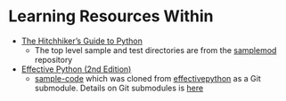 # Learning Resources Within

* [The Hitchhiker’s Guide to Python](doc/TheHitchhikersGuideToPython/README.md)
  - The top level sample and test directories are from the [samplemod](https://github.com/navdeep-G/samplemod) repository
* [Effective Python (2nd Edition)](https://effectivepython.com/)
  - [sample-code](example-code/) which was cloned from [effectivepython](https://github.com/bslatkin/effectivepython) as a Git submodule. Details on Git submodules is [here](https://devconnected.com/how-to-add-and-update-git-submodules/)
  
  
